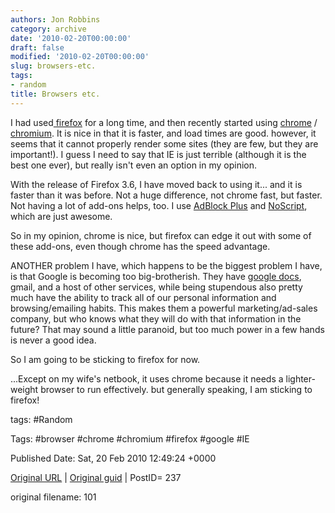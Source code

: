```yaml
---
authors: Jon Robbins
category: archive
date: '2010-02-20T00:00:00'
draft: false
modified: '2010-02-20T00:00:00'
slug: browsers-etc.
tags:
- random
title: Browsers etc.
---
```


I had used[ firefox](http://www.mozilla.com/firefox/) for a long time, and then recently started using [chrome](http://www.google.com/chrome) / [chromium](http://code.google.com/chromium/).  It is nice in that it is faster, and load times are good.  however, it seems that it cannot properly render some sites (they are few, but they are important!). I guess I need to say that IE is just terrible (although it is the best one ever), but really isn't even an option in my opinion.

 With the release of Firefox 3.6, I have moved back to using it... and it is faster than it was before.  Not a huge difference, not chrome  fast, but faster.  Not having a lot of add-ons helps, too.  I use [AdBlock Plus](http://adblockplus.org/) and [NoScript](http://noscript.net/), which are just awesome.

 So in my opinion, chrome is nice, but firefox can edge it out with some of these add-ons, even though chrome has the speed advantage.

 ANOTHER problem I have, which happens to be the biggest problem I have, is that Google is becoming too big-brotherish.  They have [google docs](http://docs.google.com/), gmail, and a host of other services, while being stupendous also pretty much have the ability to track all of our personal information and browsing/emailing habits.  This makes them a powerful marketing/ad-sales company, but who knows what they will do with that information in the future?  That may sound a little paranoid, but too much power in a few hands is never a good idea.

 So I am going to be sticking to firefox for now.

 ...Except on my wife's netbook, it uses chrome because it needs a lighter-weight browser to run effectively.  but generally speaking, I am sticking to firefox!

 



tags: #Random 

Tags:  #browser #chrome #chromium #firefox #google #IE 


Published Date: Sat, 20 Feb 2010 12:49:24 +0000 

[Original URL](http://factorq.net/2010/02/20/browsers-etc/) | [Original guid](http://factorq.net/?p=237) | PostID= 237

 original filename: 101
